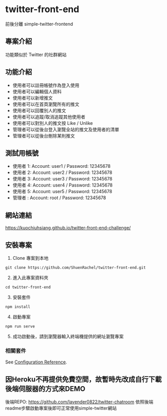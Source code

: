 # twitter-front-end
前後分離 simple-twitter-frontend

## 專案介紹
功能類似於 Twitter 的社群網站

## 功能介紹
* 使用者可以註冊帳號作為登入使用
* 使用者可以編輯個人資料
* 使用者可以新增推文
* 使用者可以在首頁瀏覽所有的推文
* 使用者可以回覆別人的推文
* 使用者可以追蹤/取消追蹤其他使用者
* 使用者可以對別人的推文按 Like / Unlike
* 管理者可以從後台登入瀏覽全站的推文及使用者的清單
* 管理者可以從後台刪除某則推文

## 測試用帳號
* 使用者 1: Account: user1 / Password: 12345678 
* 使用者 2: Account: user2 / Password: 12345678 
* 使用者 3: Account: user3 / Password: 12345678 
* 使用者 4: Account: user4 / Password: 12345678 
* 使用者 5: Account: user5 / Password: 12345678 
* 管理者  : Account: root  / Password: 12345678 

## 網站連結
https://kuochiuhsiang.github.io/twitter-front-end-challenge/

## 安裝專案
1. Clone 專案到本地
```
git clone https://github.com/ShuenRachel/twitter-front-end.git
```
2. 進入此專案資料夾
```
cd twitter-front-end
```
3. 安裝套件
```
npm install
```

4. 啟動專案
```
npm run serve
```

5. 成功啟動後，請到瀏覽器輸入終端機提供的網址瀏覽專案

### 相關套件
See [Configuration Reference](https://cli.vuejs.org/config/).


## 因Heroku不再提供免費空間，故暫時先改成自行下載後端伺服器的方式來DEMO
後端REPO: https://github.com/lavender0822/twitter-chatroom
依照後端readme步驟啟動專案後即可正常使用simple-twitter網站

